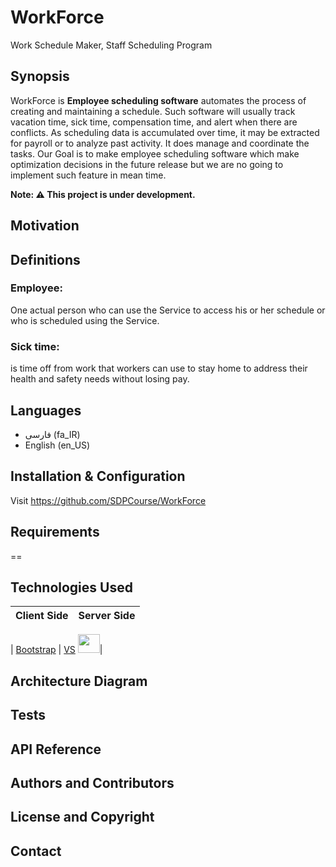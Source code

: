 # WorkForce

Work Schedule Maker, Staff Scheduling Program

## Synopsis
WorkForce is <b>Employee scheduling software</b> automates the process of creating and maintaining a schedule. Such software will usually track vacation time, sick time, compensation time, and alert when there are conflicts. As scheduling data is accumulated over time, it may be extracted for payroll or to analyze past activity. It does manage and coordinate the tasks. 
Our Goal is to make employee scheduling software which make optimization decisions in the future release but we are no going to implement such feature in mean time.

**Note: :warning: This project is under development.**

## Motivation
## Definitions

### Employee:
One actual person who can use the Service to access his or her schedule or who is scheduled using the Service. 

### Sick time:
is time off from work that workers can use to stay home to address their health and safety needs without losing pay.

## Languages
* فارسی (fa_IR)
* English (en_US)

## Installation & Configuration
 Visit https://github.com/SDPCourse/WorkForce
 
## Requirements 
==
## Technologies Used

| Client Side | Server Side |
|:-------------------:|:-------------------:|

| [Bootstrap](https://avatars2.githubusercontent.com/u/2918581?s=25) | 
[VS](http://www.vagrantup.com/) <img src="http://nickmeldrum.com/media/visual-studio-2010-logo.png" height="30" width="35"/>|  

## Architecture Diagram
## Tests
## API Reference
## Authors and Contributors
## License and Copyright
## Contact






 
 


